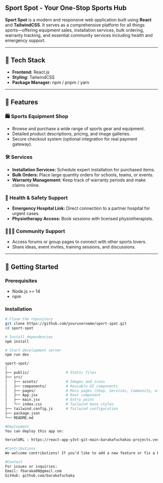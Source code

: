 ##  Sport Spot - Your One-Stop Sports Hub

**Sport Spot** is a modern and responsive web application built using **React** and **TailwindCSS**. It serves as a comprehensive platform for all things sports—offering equipment sales, installation services, bulk ordering, warranty tracking, and essential community services including health and emergency support.

---

## 🔧 Tech Stack

- **Frontend:** React.js
- **Styling:** TailwindCSS
- **Package Manager:** npm / pnpm / yarn

---

## 🎯 Features

### 🛍️ Sports Equipment Shop
- Browse and purchase a wide range of sports gear and equipment.
- Detailed product descriptions, pricing, and image galleries.
- Secure checkout system (optional integration for real payment gateway).

### 🛠️ Services
- **Installation Services:** Schedule expert installation for purchased items.
- **Bulk Orders:** Place large quantity orders for schools, teams, or events.
- **Warranty Management:** Keep track of warranty periods and make claims online.

### 🏥 Health & Safety Support
- **Emergency Hospital Link:** Direct connection to a partner hospital for urgent cases.
- **Physiotherapy Access:** Book sessions with licensed physiotherapists.

### 🧑‍🤝‍🧑 Community Support
- Access forums or group pages to connect with other sports lovers.
- Share ideas, event invites, training sessions, and discussions.

---

## 🚀 Getting Started

### Prerequisites
- Node.js >= 14
- npm 

### Installation

```bash
# Clone the repository
git clone https://github.com/yourusername/sport-spot.git
cd sport-spot

# Install dependencies
npm install

# Start development server
npm run dev

sport-spot/
│
├── public/                 # Static files
├── src/
│   ├── assets/             # Images and icons
│   ├── components/         # Reusable UI components
│   ├── pages/              # Main pages (Shop, Services, Community, etc.)
│   ├── App.jsx             # Root component
│   ├── main.jsx            # Entry point
│   └── index.css           # Tailwind base styles
├── tailwind.config.js      # Tailwind configuration
├── package.json
└── README.md

#Deployment
You can deploy this app on:

VercelURL : https://react-app-y3vt-git-main-barakafuchakas-projects.vercel.app

#Contributions
We welcome contributions! If you’d like to add a new feature or fix a bug, feel free to fork the repo and submit a pull request.

#Contact
For issues or inquiries:
Email: fbaraka08@gmail.com
GitHub: github.com/barakafuchaka


